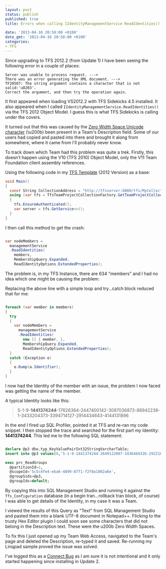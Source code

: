 ```yaml
---
layout: post
status: publish
published: true
title: Errors when calling IIdentityManagementService ReadIdentities() in TFS 2012.2

date: '2013-04-16 20:58:00 +0100'
date_gmt: '2013-04-16 20:58:00 +0100'
categories:
- TFS
---
```

Since upgrading to TFS 2012.2 (from Update 1) I have been seeing the following error in a couple of places:

    Server was unable to process request. --->
    There was an error generating the XML document. --->
    TF20507: The string argument contains a character that is not valid:'u8203'.
    Correct the argument, and then try the operation again.

It first appeared when loading VS2012.2 with TFS Sidekicks 4.5 installed. It also appeared when I called `IIdentityManagementService.ReadIdentities()` via the TFS 2012 Object Model. I guess this is what TFS Sidekicks is calling under the covers.

It turned out that this was caused by the [Zero Width Space Unicode character](http://www.fileformat.info/info/unicode/char/200b/index.htm) (\u200b) been present in a Team's Description field. Some of our users had copied and pasted into there and brought it along from somewhere, where it came from I'll probably never know.

To track down which Team had this problem was quite a trek. Firstly, this doesn't happen using the V10 (TFS 2010) Object Model, only the V11 Team Foundation client assembly references.

Using the following code in my [TFS Template](https://taeguk.co.uk/blog/my-linqpad-tfs-template/) (2012 Version) as a base:

```c#
void Main()
{
  const String CollectionAddress = "http://tfsserver:8080/tfs/MyCollection";
  using (var tfs = TfsTeamProjectCollectionFactory.GetTeamProjectCollection(new Uri(CollectionAddress)))
  {
    tfs.EnsureAuthenticated();
    var server = tfs.GetService<>();
  }
}
```

I then call this method to get the crash:

```c#

var nodeMembers =
  managementService
  .ReadIdentities(
    members,
    MembershipQuery.Expanded,
    ReadIdentityOptions.ExtendedProperties);

```

The problem is, in my TFS Instance, there are 634 "members" and I had no idea which one might be causing the problem:

Replacing the above line with a simple loop and try&hellip;catch block reduced that for me:

```c#

foreach (var member in members)
{
  try
  {
    var nodeMembers =
      managementService
      .ReadIdentities(
        new [] { member, },
        MembershipQuery.Expanded,
        ReadIdentityOptions.ExtendedProperties);
  }
  catch (Exception e)
  {
    e.Dump(a.Identifier);
  }
}
```

I now had the Identity of the member with an issue, the problem I now faced was getting the name of the member.

A typical Identity looks like this:

> S-1-9-**1441374244**-17626364-2447400142-3087036873-88942238-1-3433204373-3394714127-2914434643-4144131896

In the end I fired up SQL Profiler, pointed it at TFS and re-ran my code snippet. I then stopped the trace and searched for the first part my Identity: **1441374244**. This led me to the following SQL statement:

```sql

declare @p3 dbo.typ_KeyValuePairInt32StringVarcharTable;
insert into @p3 values(0,'S-1-9-1441374244-2649122007-3436464326-2922169763-974421344-0-0-0-0-3');

exec prc_ReadGroups
  @partitionId=1,
  @scopeId='5c5c4fe4-eba6-4899-87f1-f2f8a1802a6e',
  @groupSids=@p3,
  @groupIds=default;
```

By copying this into SQL Management Studio and running it against the `Tfs_Configuration` database (in a begin tran&hellip;rollback tran block, of course) I was able to get details of the Identity, in my case it was a Team.

I viewed the results of this Query as "Text" from SQL Management Studio and pasted them into a blank UTF-8 document in Notepad++. Flicking to the trusty Hex Editor plugin I could soon see some characters that did not belong in the Description text. These were the u200b Zero Width Spaces.

To fix this I just opened up my Team Web Access, navigated to the Team's page and deleted the Description, re-typed it and saved. Re-running my Linqpad sample proved the issue was solved.

I've logged this as a [Connect Bug](https://connect.microsoft.com/VisualStudio/feedback/details/783846/using-some-unicode-characters-in-team-description-causes-the-identity-management-service-to-error#) as I am sure it is not intentional and it only started happening since installing in Update 2.
